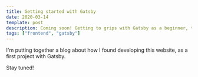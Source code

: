 ```yaml
---
title: Getting started with Gatsby
date: 2020-03-14
template: post
description: Coming soon! Getting to grips with Gatsby as a beginner, the first steps in starting this site.
tags: ["frontend", "gatsby"]
---
```


I'm putting together a blog about how I found developing this website, as a first project with Gatsby.

Stay tuned!
